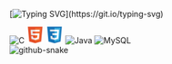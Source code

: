 [![Typing SVG](https://readme-typing-svg.herokuapp.com/?color=570357&size=30&center=true&vCenter=true&width=1000&lines=Hello!;+My+name+is+Débora+Melo;I'm+from+Santana+de+Parnaíba-SP;I+study+Systems+Analysis+Development+at+FATEC;Be+Welcome!)](https://git.io/typing-svg)

<div style="display: inline_block">
  <img src="https://cdn.jsdelivr.net/gh/devicons/devicon/icons/c/c-original.svg" alt="C" width="30" height="30"/>
  <img src="https://raw.githubusercontent.com/devicons/devicon/master/icons/html5/html5-original.svg" alt="HTML" width="30" height="30"/>
  <img src="https://raw.githubusercontent.com/devicons/devicon/master/icons/css3/css3-original.svg" alt="CSS" width="30" height="30"/>
  <img src="https://cdn.jsdelivr.net/gh/devicons/devicon/icons/java/java-original.svg" alt="Java" width="30" height="30"/>
  <img src="https://cdn.jsdelivr.net/gh/devicons/devicon/icons/mysql/mysql-original.svg" alt="MySQL" width="30" height="30"/>
</div>

<picture>
  <source media="(prefers-color-scheme: dark)" srcset="https://github.com/melodebora/melodebora/blob/output/github-snake-dark.svg" />
  <source media="(prefers-color-scheme: light)" srcset="https://github.com/melodebora/melodebora/blob/output/github-snake.svg" />
  <img alt="github-snake" src="https://github.com/melodebora/melodebora/blob/output/github-snake.svg" />
</picture>
